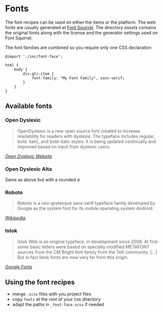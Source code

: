 # Fonts

The font recipes can be used on either the items or the platform. The web fonts are usually generated at [Font Squirrel](http://www.fontsquirrel.com). The directory *assets* contains the original fonts along with the license and the generator settings used on Font Squirrel.

The font families are combined so you require only one CSS declaration 

    @import './inc/font-face';

    html {
        body {  
            div.qti-item {
                font-family: "My Font Family", sans-serif;
            }
        }
    }

## Available fonts

### Open Dyslexic
> OpenDyslexic is a new open source font created to increase readability for readers with dyslexia. The typeface includes regular, bold, italic, and bold-italic styles. It is being updated continually and improved based on input from dyslexic users.

<cite>[Open Dyslexic Website](http://opendyslexic.org/)</cite>

### Open Dyslexic Alta
Same as above but with a rounded *a*

### Roboto
> Roboto is a neo-grotesque sans-serif typeface family developed by Google as the system font for its mobile operating system Android.

<cite>[Wikipedia](https://en.wikipedia.org/wiki/Roboto)</cite>

### Istok
> Istok Web is an original typeface, in development since 2008. At first some basic letters were based on specially modified METAFONT sources from the CM Bright font family from the TeX community. [...] But in fact Istok fonts are now very far from this origin. 

<cite>[Google Fonts](https://www.google.com/fonts/specimen/Istok+Web)</cite>


## Using the font recipes

- merge `.scss` files with you project files
- copy `fonts` at the root of your css directory
- adapt the paths in `_font-face.scss` if needed
